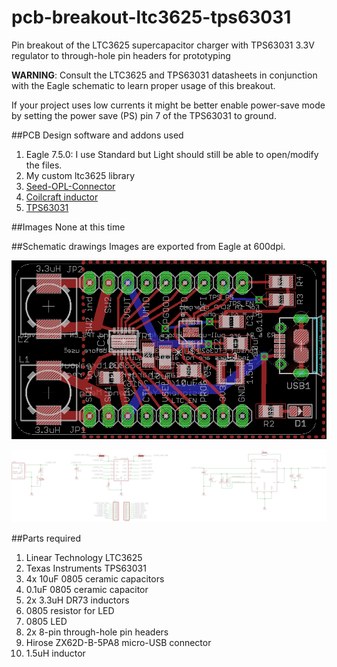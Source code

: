 # pcb-breakout-ltc3625-tps63031
Pin breakout of the LTC3625 supercapacitor charger with TPS63031 3.3V regulator to through-hole pin headers for prototyping

<b>WARNING</b>: Consult the LTC3625 and TPS63031 datasheets in conjunction with the Eagle schematic to learn proper usage of this breakout.

If your project uses low currents it might be better enable power-save mode by setting the power save (PS) pin 7 of the TPS63031 to ground.

##PCB Design software and addons used

1. Eagle 7.5.0: I use Standard but Light should still be able to open/modify the files.
2. My custom ltc3625 library
3. [Seed-OPL-Connector](http://www.seeedstudio.com/wiki/File:OPL_eagle_library.zip)
4. [Coilcraft inductor](https://github.com/robertstarr/lbr_user/blob/master/inductor-coilcraft.lbr)
5. [TPS63031](http://e2e.ti.com/support/development_tools/webench_design_center/f/234/p/379556/1338022)

##Images
None at this time

##Schematic drawings
Images are exported from Eagle at 600dpi.

![Screen](images/board.png)

![Screen](images/schematic.png)

##Parts required
1. Linear Technology LTC3625
2. Texas Instruments TPS63031
3. 4x 10uF 0805 ceramic capacitors
4. 0.1uF 0805 ceramic capacitor
5. 2x 3.3uH DR73 inductors
6. 0805 resistor for LED
7. 0805 LED
8. 2x 8-pin through-hole pin headers
9. Hirose ZX62D-B-5PA8 micro-USB connector
10. 1.5uH inductor
